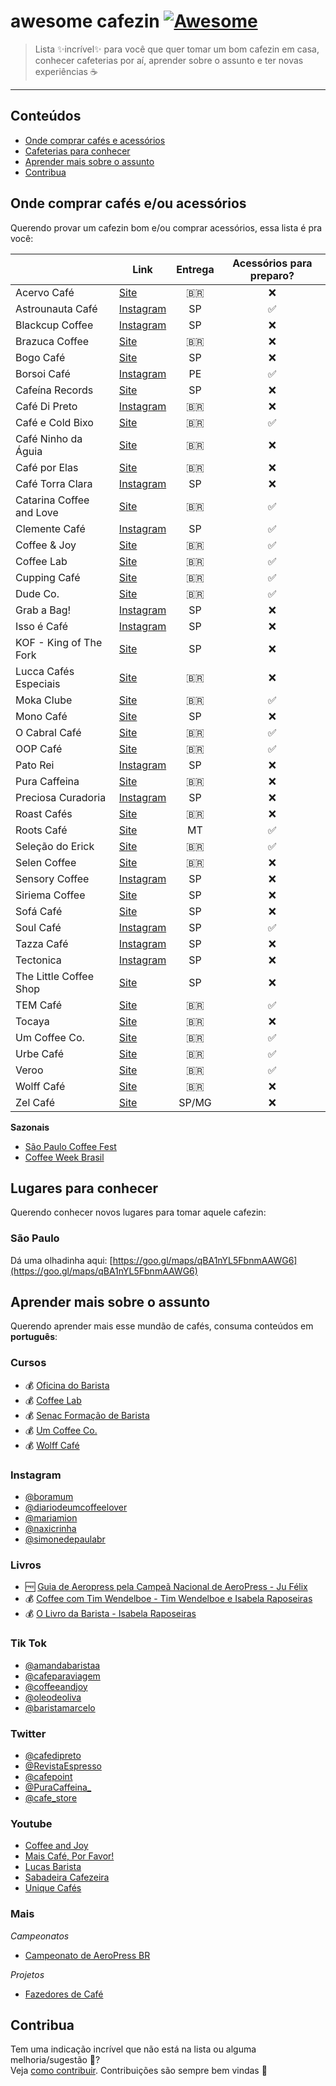 # awesome cafezin [![Awesome](https://awesome.re/badge.svg)](https://awesome.re)

> Lista ✨incrível✨ para você que quer tomar um bom cafezin em casa, conhecer cafeterias por aí, aprender sobre o assunto e ter novas experiências ☕️ 
---

## Conteúdos
- [Onde comprar cafés e acessórios](#onde-comprar-cafés-eou-acessórios)
- [Cafeterias para conhecer](#lugares-para-conhecer)
- [Aprender mais sobre o assunto](#aprender-mais-sobre-o-assunto)
- [Contribua](#Contribua)

## Onde comprar cafés e/ou acessórios  
Querendo provar um cafezin bom e/ou comprar acessórios, essa lista é pra você:  

|  	| Link    	| Entrega    	| Acessórios para preparo? |
|-  |---        |:---:          |:---:
| Acervo Café | [Site](https://www.acervocafe.com.br/) | 🇧🇷 | ❌ |
| Astrounauta Café | [Instagram](https://www.instagram.com/astronautacafe/) | SP | ✅ |
| Blackcup Coffee | [Instagram](https://www.instagram.com/blackcup.cafe/) | SP | ❌ |
| Brazuca Coffee | [Site](https://www.brazucacoffee.com.br/cafes) | 🇧🇷 | ❌ |
| Bogo Café | [Site](https://bogo.cafe/) | SP | ❌ |
| Borsoi Café | [Instagram](https://www.instagram.com/borsoicafe/) | PE | ✅ |
| Cafeína Records | [Site](https://cafeinarecords.com/collections/loja-cafeina-records) | SP | ❌ |
| Café Di Preto | [Instagram](https://www.instagram.com/cafedipreto/) | 🇧🇷 | ❌ |
| Café e Cold Bixo | [Site](https://www.cafeecoldbixo.com.br/) | 🇧🇷 | ✅ |
| Café Ninho da Águia | [Site](https://www.cafeninhodaaguia.com.br/) | 🇧🇷 | ❌ |
| Café por Elas | [Site](https://cafeporelas.com.br/) | 🇧🇷 | ❌ |
| Café Torra Clara | [Instagram](https://www.instagram.com/cafe_torra_clara) | SP | ❌ |
| Catarina Coffee and Love | [Site](https://www.catarinacoffeeandlove.com/) | 🇧🇷 | ✅ |
| Clemente Café | [Instagram](https://www.instagram.com/clementecafe.sp/) | SP | ✅ |
| Coffee & Joy | [Site](https://coffeeandjoy.com.br/) | 🇧🇷 | ✅ |
| Coffee Lab | [Site](http://loja.coffeelab.com.br/) | 🇧🇷 | ✅ |
| Cupping Café | [Site](https://cuppingcafe.com.br/) | 🇧🇷 | ✅ |
| Dude Co. | [Site](https://www.dudecompany.com.br/) | 🇧🇷 | ✅ |
| Grab a Bag! | [Instagram](https://instagram.com/grababag_coffee) | SP | ❌ |
| Isso é Café | [Instagram](https://www.instagram.com/issoecafe) | SP | ❌ |
| KOF - King of The Fork | [Site](https://www.kingofthefork.com.br/) | SP | ❌ |
| Lucca Cafés Especiais | [Site](https://luccacafesespeciais.com.br/) | 🇧🇷 | ❌ |
| Moka Clube | [Site](https://www.mokaclube.com.br/) | 🇧🇷 | ✅ |
| Mono Café | [Site](https://cafemono.com.br/) | SP | ❌ |
| O Cabral Café | [Site](https://ocabral.com/) | 🇧🇷 | ✅ |
| OOP Café | [Site](https://oop.cafe/loja/) | 🇧🇷 | ✅ |
| Pato Rei | [Instagram](https://www.instagram.com/patoreisp/) | SP | ❌ |
| Pura Caffeina | [Site](https://www.puracaffeina.com.br/) | 🇧🇷 | ❌ |
| Preciosa Curadoria | [Instagram](https://www.instagram.com/preciosacuradoria/) | SP | ❌ |
| Roast Cafés | [Site](https://roastcafes.com/) | 🇧🇷 | ❌ |
| Roots Café | [Site](https://www.rootsacaicafe.com.br/shop/) | MT | ✅ |
| Seleção do Erick | [Site](https://www.selecaodoerick.com/) | 🇧🇷 | ✅ |
| Selen Coffee | [Site](https://selencafe.com.br/) | 🇧🇷 | ❌ |
| Sensory Coffee | [Instagram](https://www.instagram.com/sensorycoffeeroasters/) | SP | ❌ |
| Siriema Coffee | [Site](https://siriemacoffeeroasters.com/loja/) | SP | ❌ |
| Sofá Café | [Site](https://www.sofacafe.com.br/shop) | SP | ❌ |
| Soul Café | [Instagram](https://www.instagram.com/soulcafesp/) | SP | ✅ |
| Tazza Café | [Instagram](https://www.instagram.com/tazzacafesp/) | SP | ❌ |
| Tectonica | [Instagram](https://www.instagram.com/tectonica.sp/) | SP | ❌ |
| The Little Coffee Shop | [Site](https://www.thelittlecoffeeshop.com.br/) | SP | ❌ |
| TEM Café | [Site](https://www.temcafe.com.br/) | 🇧🇷 | ✅ |
| Tocaya | [Site](https://tocaya.com.br/cafes-e-afins/) | 🇧🇷 | ❌ |
| Um Coffee Co. | [Site](https://www.umcoffeeco.com.br/) | 🇧🇷 | ✅ |
| Urbe Café | [Site](https://www.urbecafe.com.br/) | 🇧🇷 | ✅ |
| Veroo | [Site](https://veroo.com.br/) | 🇧🇷 | ✅ |
| Wolff Café | [Site](https://www.wolffcafe.com.br/) | 🇧🇷 | ❌ |
| Zel Café | [Site](https://zelcafe.com.br/loja/) | SP/MG | ❌ |

**Sazonais**

- [São Paulo Coffee Fest](https://saopaulocoffeefest.com.br/)
- [Coffee Week Brasil](http://www.coffeeweekbrasil.com.br/)

## Lugares para conhecer  
Querendo conhecer novos lugares para tomar aquele cafezin:  

### **São Paulo**
Dá uma olhadinha aqui:
[https://goo.gl/maps/qBA1nYL5FbnmAAWG6](https://goo.gl/maps/qBA1nYL5FbnmAAWG6)

## Aprender mais sobre o assunto
Querendo aprender mais esse mundão de cafés, consuma conteúdos em **português**:  

### **Cursos**
- 💰 [Oficina do Barista](https://www.oficinadobarista.com.br/)
- 💰 [Coffee Lab](http://loja.coffeelab.com.br/escola-ct-8cf3c)
- 💰 [Senac Formação de Barista](https://www.sp.senac.br/cursos-livres/curso-de-formacao-de-barista--preparo-e-servico-de-cafe)
- 💰 [Um Coffee Co.](https://www.umcoffeeco.com.br/cursos)
- 💰 [Wolff Café](https://www.wolffcafe.com.br/cursos)

### **Instagram**
- [@boramum](https://instagram.com/boramum)
- [@diariodeumcoffeelover](https://www.instagram.com/diariodeumcoffeelover)
- [@mariamion](https://instagram.com/mariamion)
- [@naxicrinha](https://www.instagram.com/naxicrinha)
- [@simonedepaulabr](https://instagram.com/simonedepaulabr)

### **Livros**
- 🆓 [Guia de Aeropress pela Campeã Nacional de AeroPress - Ju Félix](https://jufelixcafe.com/ebook-guia-de-aeropress-pela-campea-nacional-de-aeropress/)
- 💰 [Coffee com Tim Wendelboe - Tim Wendelboe e Isabela Raposeiras](http://loja.coffeelab.com.br/pd-76e6af-livro-coffee-com-tim-wendelboe.html?ct=2a2d99&p=1&s=1)
- 💰 [O Livro da Barista - Isabela Raposeiras](http://loja.coffeelab.com.br/pd-884ce2-o-livro-da-barista.html)

### **Tik Tok**
- [@amandabaristaa](https://vm.tiktok.com/ZMRxd5VLN/)
- [@cafeparaviagem](https://vm.tiktok.com/ZMRxdxmgg/)
- [@coffeeandjoy](https://vm.tiktok.com/ZMRxdyBe3/)
- [@oleodeoliva](https://vm.tiktok.com/ZMRxdxfT7/)
- [@baristamarcelo](https://vm.tiktok.com/ZMRCeQjUS/)

### **Twitter**
- [@cafedipreto](https://twitter.com/cafedipreto)
- [@RevistaEspresso](https://twitter.com/RevistaEspresso)
- [@cafepoint](https://twitter.com/cafepoint)
- [@PuraCaffeina_](https://twitter.com/PuraCaffeina_)
- [@cafe_store](https://twitter.com/cafe_store)

### **Youtube**
- [Coffee and Joy](https://www.youtube.com/c/CoffeeAndJoy)
- [Mais Café, Por Favor!](https://www.youtube.com/channel/UCEm09So0lW2wOmdMsCc26dQ/videos)
- [Lucas Barista](https://www.youtube.com/c/lucasbarista)
- [Sabadeira Cafezeira](https://www.youtube.com/c/MariaMion)
- [Unique Cafés](https://www.youtube.com/c/UniqueCafésOficial)

### **Mais**
*Campeonatos*
- [Campeonato de AeroPress BR](https://www.campeonatodeaeropress.com/)  

*Projetos*
- [Fazedores de Café](https://www.fazedoresdecafe.org/)


## Contribua 
Tem uma indicação incrível que não está na lista ou alguma melhoria/sugestão 💅?  
Veja [como contribuir](CONTRIBUTING.md). Contribuições são sempre bem vindas 🤎
